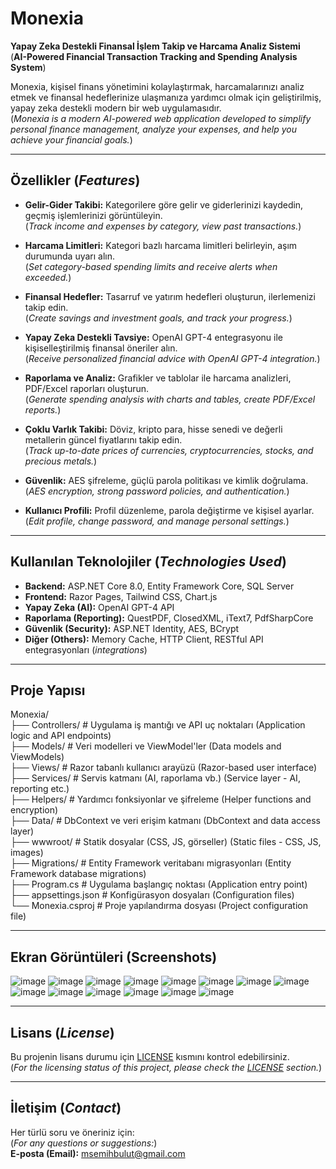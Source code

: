 # Monexia

**Yapay Zeka Destekli Finansal İşlem Takip ve Harcama Analiz Sistemi**     
(**AI-Powered Financial Transaction Tracking and Spending Analysis System**)

Monexia, kişisel finans yönetimini kolaylaştırmak, harcamalarınızı analiz etmek ve finansal hedeflerinize ulaşmanıza yardımcı olmak için geliştirilmiş, yapay zeka destekli modern bir web uygulamasıdır.     
(*Monexia is a modern AI-powered web application developed to simplify personal finance management, analyze your expenses, and help you achieve your financial goals.*)

---

## Özellikler (*Features*)

- **Gelir-Gider Takibi:** Kategorilere göre gelir ve giderlerinizi kaydedin, geçmiş işlemlerinizi görüntüleyin.  
  (*Track income and expenses by category, view past transactions.*)

- **Harcama Limitleri:** Kategori bazlı harcama limitleri belirleyin, aşım durumunda uyarı alın.  
  (*Set category-based spending limits and receive alerts when exceeded.*)

- **Finansal Hedefler:** Tasarruf ve yatırım hedefleri oluşturun, ilerlemenizi takip edin.  
  (*Create savings and investment goals, and track your progress.*)

- **Yapay Zeka Destekli Tavsiye:** OpenAI GPT-4 entegrasyonu ile kişiselleştirilmiş finansal öneriler alın.  
  (*Receive personalized financial advice with OpenAI GPT-4 integration.*)

- **Raporlama ve Analiz:** Grafikler ve tablolar ile harcama analizleri, PDF/Excel raporları oluşturun.  
  (*Generate spending analysis with charts and tables, create PDF/Excel reports.*)

- **Çoklu Varlık Takibi:** Döviz, kripto para, hisse senedi ve değerli metallerin güncel fiyatlarını takip edin.  
  (*Track up-to-date prices of currencies, cryptocurrencies, stocks, and precious metals.*)

- **Güvenlik:** AES şifreleme, güçlü parola politikası ve kimlik doğrulama.  
  (*AES encryption, strong password policies, and authentication.*)

- **Kullanıcı Profili:** Profil düzenleme, parola değiştirme ve kişisel ayarlar.  
  (*Edit profile, change password, and manage personal settings.*)

---

## Kullanılan Teknolojiler (*Technologies Used*)

- **Backend:** ASP.NET Core 8.0, Entity Framework Core, SQL Server  
- **Frontend:** Razor Pages, Tailwind CSS, Chart.js  
- **Yapay Zeka (AI):** OpenAI GPT-4 API  
- **Raporlama (Reporting):** QuestPDF, ClosedXML, iText7, PdfSharpCore  
- **Güvenlik (Security):** ASP.NET Identity, AES, BCrypt  
- **Diğer (Others):** Memory Cache, HTTP Client, RESTful API entegrasyonları (*integrations*)

---

##  Proje Yapısı
Monexia/        
├── Controllers/          # Uygulama iş mantığı ve API uç noktaları (Application logic and API endpoints)     
├── Models/               # Veri modelleri ve ViewModel'ler (Data models and ViewModels)       
├── Views/                # Razor tabanlı kullanıcı arayüzü (Razor-based user interface)       
├── Services/             # Servis katmanı (AI, raporlama vb.) (Service layer - AI, reporting etc.)       
├── Helpers/              # Yardımcı fonksiyonlar ve şifreleme (Helper functions and encryption)      
├── Data/                 # DbContext ve veri erişim katmanı (DbContext and data access layer)      
├── wwwroot/              # Statik dosyalar (CSS, JS, görseller) (Static files - CSS, JS, images)       
├── Migrations/           # Entity Framework veritabanı migrasyonları (Entity Framework database migrations)      
├── Program.cs            # Uygulama başlangıç noktası (Application entry point)      
├── appsettings.json      # Konfigürasyon dosyaları (Configuration files)      
└── Monexia.csproj        # Proje yapılandırma dosyası (Project configuration file)     



---


## Ekran Görüntüleri (Screenshots)
![image](https://github.com/user-attachments/assets/b3cd491f-ce3f-4ce3-8bdc-4396e7ef6ea8)
![image](https://github.com/user-attachments/assets/e6aa2b7f-aaee-4a65-809d-d32c1e7a0b3c)
![image](https://github.com/user-attachments/assets/e7376e32-0bf6-4d8f-8d0f-2635845b7dfe)
![image](https://github.com/user-attachments/assets/fda3b0cc-5b26-4075-b7b9-f54e75570184)
![image](https://github.com/user-attachments/assets/ed76b183-6319-463e-ac9d-2d9679cc652e)
![image](https://github.com/user-attachments/assets/0052af01-8368-44fc-8acb-5799e6af7387)
![image](https://github.com/user-attachments/assets/d1833297-5512-426d-a8d7-82bca3e10d61)
![image](https://github.com/user-attachments/assets/65507b0b-c69b-4716-88a5-8a9cdf869100)
![image](https://github.com/user-attachments/assets/c4ebf01d-3e62-47f7-af3f-95b4ba17e1ce)
![image](https://github.com/user-attachments/assets/0a744441-0832-452e-991b-975a6332c8ad)
![image](https://github.com/user-attachments/assets/a16bfd40-ad62-443f-b6eb-6c59adf08bde)
![image](https://github.com/user-attachments/assets/bdbc6670-957b-404b-b1d3-f226b5e9451b)
![image](https://github.com/user-attachments/assets/40ebeb49-d78b-4b27-ba9c-95e4573a938f)
![image](https://github.com/user-attachments/assets/b910941d-d6e4-484b-b6f8-3429e16f0c80)


---


## Lisans (*License*)

Bu projenin lisans durumu için [LICENSE](LICENSE) kısmını kontrol edebilirsiniz.  
(*For the licensing status of this project, please check the [LICENSE](LICENSE) section.*)

---

## İletişim (*Contact*)

Her türlü soru ve öneriniz için:  
(*For any questions or suggestions:*)  
**E-posta (Email):** msemihbulut@gmail.com
